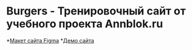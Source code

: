 # Burgers - Тренировочный сайт от учебного проекта Annblok.ru

*[Макет сайта Figma](https://www.figma.com/file/zYVAOL88SJaqFKlIfJ4tLd/Burgers-Menu-(Copy)?node-id=0%3A99)
*[Демо сайта](https://ilya9396.github.io/Module01-Burger/menu.html)